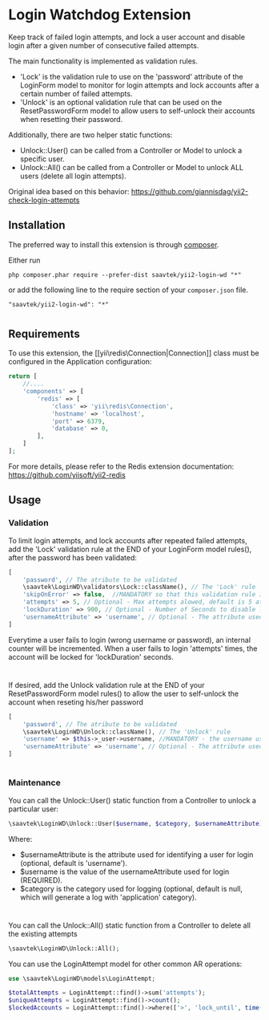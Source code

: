 Login Watchdog Extension
========================

Keep track of failed login attempts, and lock a user account and disable login after a given number of consecutive failed attempts.

The main functionality is implemented as validation rules.
- 'Lock' is the validation rule to use on the 'password' attribute of the LoginForm model to monitor for login attempts and lock accounts after a certain number of failed attempts.
- 'Unlock' is an optional validation rule that can be used on the ResetPasswordForm model to allow users to self-unlock their accounts when resetting their password.

Additionally, there are two helper static functions:
- Unlock::User() can be called from a Controller or Model to unlock a specific user.
- Unlock::All() can be called from a Controller or Model to unlock ALL users (delete all login attempts).

Original idea based on this behavior: https://github.com/giannisdag/yii2-check-login-attempts

Installation
------------

The preferred way to install this extension is through [composer](https://getcomposer.org/download/).

Either run

```
php composer.phar require --prefer-dist saavtek/yii2-login-wd "*"
```

or add the following line to the require section of your `composer.json` file.

```
"saavtek/yii2-login-wd": "*"
```

#

## Requirements
To use this extension, the [[yii\redis\Connection|Connection]] class must be configured in the Application configuration:
```php
return [
    //....
    'components' => [
        'redis' => [
            'class' => 'yii\redis\Connection',
            'hostname' => 'localhost',
            'port' => 6379,
            'database' => 0,
        ],
    ]
];
```
For more details, please refer to the Redis extension documentation: https://github.com/yiisoft/yii2-redis

## Usage

### Validation
To limit login attempts, and lock accounts after repeated failed attempts, add the 'Lock' validation rule at the END of your LoginForm model rules(), after the password has been validated:
```php
[
    'password', // The atribute to be validated
    \saavtek\LoginWD\validators\Lock::className(), // The 'Lock' rule
    'skipOnError' => false,  //MANDATORY so that this validation rule is not skipped
    'attempts' => 5, // Optional - Max attempts alowed, default is 5 attempts
    'lockDuration' => 900, // Optional - Number of Seconds to disable login after exceeding `attemps`, default is 900 seconds
    'usernameAttribute' => 'username', // Optional - The attribute used for identifying a user for login, default is 'username'
]
```
Everytime a user fails to login (wrong username or password), an internal counter will be incremented. When a user fails to login 'attempts' times, the account will be locked for 'lockDuration' seconds.
#
If desired, add the Unlock validation rule at the END of your ResetPasswordForm model rules() to allow the user to self-unlock the account when reseting his/her password 
```php
[
    'password', // The atribute to be validated
    \saavtek\LoginWD\Unlock::className(), // The 'Unlock' rule
    'username' => $this->_user->username, //MANDATORY - the username used for login. In this example, it is being obtained from the model's $_user private var
    'usernameAttribute' => 'username', // Optional - The attribute used for identifying a user for login, default is 'username'
]
```
#
### Maintenance
You can call the Unlock::User() static function from a Controller to unlock a particular user:
```php
\saavtek\LoginWD\Unlock::User($username, $category, $usernameAttribute)
```
Where:
- $usernameAttribute is the attribute used for identifying a user for login (optional, default is 'username').
- $username is the value of the usernameAttribute used for login (REQUIRED).
- $category is the category used for logging (optional, default is null, which will generate a log with 'application' category).
#
You can call the Unlock::All() static function from a Controller to delete all the existing attempts
```php
\saavtek\LoginWD\Unlock::All();
```
You can use the LoginAttempt model for other common AR operations:
```php
use \saavtek\LoginWD\models\LoginAttempt;

$totalAttempts = LoginAttempt::find()->sum('attempts');
$uniqueAttempts = LoginAttempt::find()->count();
$lockedAccounts = LoginAttempt::find()->where(['>', 'lock_until', time()])->count();
```